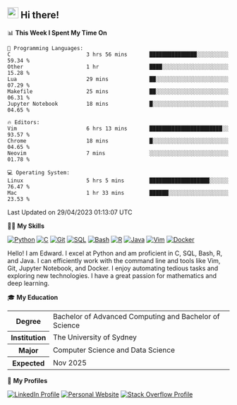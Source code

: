 ## <a href="#"><img src="https://media.giphy.com/media/hvRJCLFzcasrR4ia7z/giphy.gif" width="25px" height="25px"></a> Hi there!

<!--START_SECTION:waka-->
📊 **This Week I Spent My Time On** 

```text
💬 Programming Languages: 
C                        3 hrs 56 mins       ███████████████░░░░░░░░░░   59.34 % 
Other                    1 hr                ████░░░░░░░░░░░░░░░░░░░░░   15.28 % 
Lua                      29 mins             ██░░░░░░░░░░░░░░░░░░░░░░░   07.29 % 
Makefile                 25 mins             ██░░░░░░░░░░░░░░░░░░░░░░░   06.31 % 
Jupyter Notebook         18 mins             █░░░░░░░░░░░░░░░░░░░░░░░░   04.65 % 

🔥 Editors: 
Vim                      6 hrs 13 mins       ███████████████████████░░   93.57 % 
Chrome                   18 mins             █░░░░░░░░░░░░░░░░░░░░░░░░   04.65 % 
Neovim                   7 mins              ░░░░░░░░░░░░░░░░░░░░░░░░░   01.78 % 

💻 Operating System: 
Linux                    5 hrs 5 mins        ███████████████████░░░░░░   76.47 % 
Mac                      1 hr 33 mins        ██████░░░░░░░░░░░░░░░░░░░   23.53 % 
```


 Last Updated on 29/04/2023 01:13:07 UTC
<!--END_SECTION:waka-->

💪🏻 **My Skills**

[![Python](https://img.shields.io/badge/-Python-yellow?style=flat-square&logo=Python)](#)
[![C     ](https://img.shields.io/badge/-C-blue?style=flat-square&logo=C)](#)
[![Git   ](https://img.shields.io/badge/-Git-grey?style=flat-square&logo=Git)](#)
[![SQL   ](https://img.shields.io/badge/-SQL-grey?style=flat-square&logo=SQLite)](#)
[![Bash  ](https://img.shields.io/badge/-Bash-grey?style=flat-square&logo=GNU-Bash)](#)
[![R     ](https://img.shields.io/badge/-R-grey?style=flat-square&logo=R)](#)
[![Java  ](https://img.shields.io/badge/-Java-grey?style=flat-square&logo=OpenJDK)](#)
[![Vim   ](https://img.shields.io/badge/-Vim-grey?style=flat-square&logo=Vim)](#)
[![Docker](https://img.shields.io/badge/-Docker-grey?style=flat-square&logo=Docker)](#)

Hello! I am Edward. I excel at Python and am proficient in C, SQL, Bash, R, and
Java. I can efficiently work with the command line and tools like Vim, Git,
Jupyter Notebook, and Docker. I enjoy automating tedious tasks and exploring new
technologies. I have a great passion for mathematics and deep learning.

🎓 **My Education**

<table>
<tr>
    <th>Degree</th>
    <td>Bachelor of Advanced Computing and Bachelor of Science</td>
</tr>
<tr>
    <th>Institution</th>
    <td>The University of Sydney</td>
</tr>
<tr>
    <th>Major</th>
    <td>Computer Science and Data Science</td>
</tr>
<tr>
    <th>Expected</th>
    <td>Nov 2025</td>
</tr>
</table>

🔗 **My Profiles**

[![LinkedIn Profile](https://img.shields.io/badge/-LinkedIn-blue?style=social&logo=LinkedIn)](https://www.linkedin.com/in/edward-ji)
[![Personal Website](https://img.shields.io/badge/-Personal%20Website-blue?style=social&logo=Bootstrap)](https://edwardji.dev)
[![Stack Overflow Profile](https://img.shields.io/badge/-Stack%20Overflow-blue?style=social&logo=StackOverflow)](https://stackoverflow.com/users/11658924)
